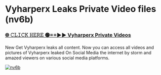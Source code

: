 # Vyharperx Leaks Private Video files (nv6b)

<h3><a href="https://mediafirerr.pages.dev?q=Vyharperx&ref=R42" rel="nofollow">🌐 𝙲𝙻𝙸𝙲𝙺 𝙷𝙴𝚁𝙴 🟢==►► Vyharperx Private Videos</a></h3>

New Get Vyharperx leaks all content. Now you can access all videos and pictures of Vyharperx leaked On Social Media the internet by storm and amazed viewers on various social media platforms.

[![nv6b](https://github.com/user-attachments/assets/26341bd8-4b91-4a20-822e-3fd5d525dd40)](https://mediafirerr.pages.dev?q=Vyharperx&ref=R42)


